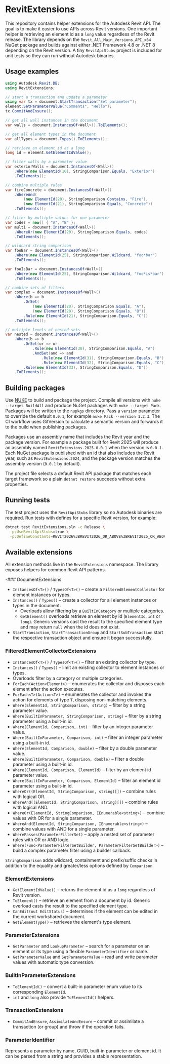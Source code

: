 # RevitExtensions

This repository contains helper extensions for the Autodesk Revit API. The goal is to make it easier to use APIs across Revit versions. One important helper is retrieving an element id as a `long` value regardless of the Revit release. The library depends on the `Revit_All_Main_Versions_API_x64` NuGet package and builds against either .NET Framework 4.8 or .NET 8 depending on the Revit version. A tiny `RevitApiStubs` project is included for unit tests so they can run without Autodesk binaries.

## Usage examples

```csharp
using Autodesk.Revit.DB;
using RevitExtensions;

// start a transaction and update a parameter
using var tx = document.StartTransaction("Set parameter");
element.SetParameterValue("Comments", "Hello");
tx.CommitAndEnsure();

// get all wall instances in the document
var walls = document.InstancesOf<Wall>().ToElements();

// get all element types in the document
var allTypes = document.Types().ToElements();

// retrieve an element id as a long
long id = element.GetElementIdValue();

// filter walls by a parameter value
var exteriorWalls = document.InstancesOf<Wall>()
    .Where(new ElementId(10), StringComparison.Equals, "Exterior")
    .ToElements();

// combine multiple rules
var fireConcrete = document.InstancesOf<Wall>()
    .WhereAnd(
        (new ElementId(20), StringComparison.Contains, "Fire"),
        (new ElementId(21), StringComparison.Equals, "Concrete"))
    .ToElements();

// filter by multiple values for one parameter
var codes = new[] { "A", "B" };
var multi = document.InstancesOf<Wall>()
    .WhereOr(new ElementId(20), StringComparison.Equals, codes)
    .ToElements();

// wildcard string comparison
var fooBar = document.InstancesOf<Wall>()
    .Where(new ElementId(25), StringComparison.Wildcard, "foo*bar")
    .ToElements();

var fooIsBar = document.InstancesOf<Wall>()
    .Where(new ElementId(25), StringComparison.Wildcard, "foo*is*bar")
    .ToElements();

// combine sets of filters
var complex = document.InstancesOf<Wall>()
    .Where(b => b
        .OrSet(
            (new ElementId(20), StringComparison.Equals, "A"),
            (new ElementId(20), StringComparison.Equals, "B"))
        .Rule(new ElementId(21), StringComparison.Equals, "C"))
    .ToElements();

// multiple levels of nested sets
var nested = document.InstancesOf<Wall>()
    .Where(b => b
        .OrSet(or => or
            .Rule(new ElementId(30), StringComparison.Equals, "A")
            .AndSet(and => and
                .Rule(new ElementId(31), StringComparison.Equals, "B")
                .Rule(new ElementId(32), StringComparison.Equals, "C")))
        .Rule(new ElementId(33), StringComparison.Equals, "D"))
    .ToElements();
```


## Building packages

Use [NUKE](https://nuke.build) to build and package the project. Compile all
versions with `nuke --target BuildAll` and produce NuGet packages with
`nuke --target Pack`. Packages will be written to the `nupkgs` directory. Pass a
`version` parameter to override the default `0.0.1`, for example
`nuke Pack --version 1.2.3`. The CI workflow uses GitVersion to calculate a
semantic version and forwards it to the build when publishing packages.

Packages use an assembly name that includes the Revit year and the package
version. For example a package built for Revit 2025 will produce an assembly
named `RevitExtensions.2025.0.0.1` when the version is `0.0.1`.
Each NuGet package is published with an id that also includes the Revit year,
such as `RevitExtensions.2024`, and the package version matches the assembly
version (`0.0.1` by default).

The project file selects a default Revit API package that matches each target
framework so a plain `dotnet restore` succeeds without extra properties.

## Running tests

The test project uses the `RevitApiStubs` library so no Autodesk binaries are
required. Run tests with defines for a specific Revit version, for example:

```bash
dotnet test RevitExtensions.sln -c Release \
  -p:UseRevitApiStubs=true \
  -p:DefineConstants=REVIT2026%3BREVIT2026_OR_ABOVE%3BREVIT2025_OR_ABOVE%3BREVIT2024_OR_ABOVE
```

## Available extensions

All extension methods live in the `RevitExtensions` namespace.
The library exposes helpers for common Revit API patterns.

-### DocumentExtensions

- `InstancesOf<T>()` / `TypesOf<T>()` – create a `FilteredElementCollector` for
  element instances or types.
- `Instances()` / `Types()` – create a collector for all element instances or
  types in the document.
  - Overloads allow filtering by a `BuiltInCategory` or multiple categories.
  - `GetElement()` overloads retrieve an element by id (`ElementId`, `int` or `long`).
    Generic versions cast the result to the specified element type and may return
    `null` when the id does not exist.
- `StartTransaction`, `StartTransactionGroup` and `StartSubTransaction` start
  the respective transaction object and ensure it began successfully.

### FilteredElementCollectorExtensions

- `InstancesOf<T>()` / `TypesOf<T>()` – filter an existing collector by type.
- `Instances()` / `Types()` – limit an existing collector to element instances
  or types.
- Overloads filter by a category or multiple categories.
- `ForEach(Action<Element>)` – enumerates the collector and disposes each
  element after the action executes.
- `ForEach<T>(Action<T>)` – enumerates the collector and invokes the action
  for elements of type `T`, disposing non-matching elements.
- `Where(ElementId, StringComparison, string)` – filter by a string parameter value.
- `Where(BuiltInParameter, StringComparison, string)` – filter by a string parameter using a built-in id.
- `Where(ElementId, Comparison, int)` – filter by an integer parameter value.
- `Where(BuiltInParameter, Comparison, int)` – filter an integer parameter using a built-in id.
- `Where(ElementId, Comparison, double)` – filter by a double parameter value.
- `Where(BuiltInParameter, Comparison, double)` – filter a double parameter using a built-in id.
- `Where(ElementId, Comparison, ElementId)` – filter by an element id parameter value.
- `Where(BuiltInParameter, Comparison, ElementId)` – filter an element id parameter using a built-in id.
- `WhereOr((ElementId, StringComparison, string)[])` – combine rules with logical OR.
- `WhereAnd((ElementId, StringComparison, string)[])` – combine rules with logical AND.
- `WhereOr(ElementId, StringComparison, IEnumerable<string>)` – combine values with OR for a single parameter.
- `WhereAnd(ElementId, StringComparison, IEnumerable<string>)` – combine values with AND for a single parameter.
- `WherePasses(ParameterFilterSet)` – apply a nested set of parameter rules with OR or AND logic.
- `Where(Func<ParameterFilterSetBuilder, ParameterFilterSetBuilder>)` – build a complex parameter filter using a builder callback.

`StringComparison` adds wildcard, containment and prefix/suffix checks in addition to the equality and greater/less options defined by `Comparison`.

### ElementExtensions

- `GetElementIdValue()` – returns the element id as a `long` regardless of
  Revit version.
- `ToElement()` – retrieve an element from a document by id. Generic overload
  casts the result to the specified element type.
- `CanEdit(out EditStatus)` – determines if the element can be edited in the
  current workshared document.
- `GetElementType()` – retrieves the element's type element.

### ParameterExtensions

- `GetParameter` and `LookupParameter` – search for a parameter on an element or
  its type using a flexible `ParameterIdentifier` or name.
- `GetParameterValue` and `SetParameterValue` – read and write parameter values
  with automatic type conversion.

### BuiltInParameterExtensions

- `ToElementId()` – convert a built-in parameter enum value to its corresponding `ElementId`.
- `int` and `long` also provide `ToElementId()` helpers.

### TransactionExtensions

- `CommitAndEnsure`, `AssimilateAndEnsure` – commit or assimilate a transaction
  (or group) and throw if the operation fails.

### ParameterIdentifier

Represents a parameter by name, GUID, built‑in parameter or element id. It can
be parsed from a string and provides a stable representation.

